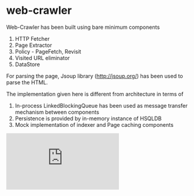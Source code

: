 # web-crawler

Web-Crawler has been built using bare minimum components
1. HTTP Fetcher
2. Page Extractor
3. Policy - PageFetch, Revisit
4. Visited URL eliminator
5. DataStore

For parsing the page, Jsoup library (http://jsoup.org/) has been used to parse the HTML.

The implementation given here is different from architecture in terms of
1. In-process LinkedBlockingQueue has been used as message transfer mechanism between components
2. Persistence is provided by in-memory instance of HSQLDB
3. Mock implementation of indexer and Page caching components

![](https://github.com/manishonline/web-crawler/blob/master/src/docs/WebCrawler_Component_Architecture.pdf)

